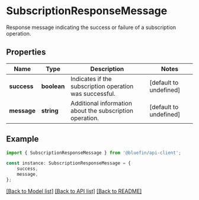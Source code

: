 # SubscriptionResponseMessage

Response message indicating the success or failure of a subscription operation.

## Properties

Name | Type | Description | Notes
------------ | ------------- | ------------- | -------------
**success** | **boolean** | Indicates if the subscription operation was successful. | [default to undefined]
**message** | **string** | Additional information about the subscription operation. | [default to undefined]

## Example

```typescript
import { SubscriptionResponseMessage } from '@bluefin/api-client';

const instance: SubscriptionResponseMessage = {
    success,
    message,
};
```

[[Back to Model list]](../README.md#documentation-for-models) [[Back to API list]](../README.md#documentation-for-api-endpoints) [[Back to README]](../README.md)

